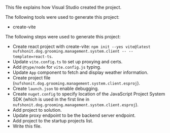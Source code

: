 This file explains how Visual Studio created the project.

The following tools were used to generate this project:
- create-vite

The following steps were used to generate this project:
- Create react project with create-vite: `npm init --yes vite@latest nufshonit.dog.grooming.management.system.client -- --template=react-ts`.
- Update `vite.config.ts` to set up proxying and certs.
- Add `@type/node` for `vite.config.js` typing.
- Update `App` component to fetch and display weather information.
- Create project file (`nufshonit.dog.grooming.management.system.client.esproj`).
- Create `launch.json` to enable debugging.
- Create `nuget.config` to specify location of the JavaScript Project System SDK (which is used in the first line in `nufshonit.dog.grooming.management.system.client.esproj`).
- Add project to solution.
- Update proxy endpoint to be the backend server endpoint.
- Add project to the startup projects list.
- Write this file.
